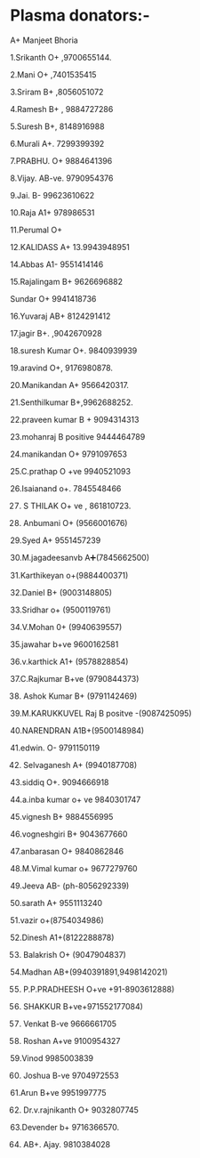 # Plasma donators:-
A+ Manjeet Bhoria

1.Srikanth O+ ,9700655144.

2.Mani O+ ,7401535415

3.Sriram B+ ,8056051072

4.Ramesh B+ , 9884727286

5.Suresh B+, 8148916988

6.Murali  A+. 7299399392

7.PRABHU. O+ 9884641396

8.Vijay. AB-ve. 9790954376

9.Jai. B-    99623610622

10.Raja A1+ 978986531

11.Perumal O+

12.KALIDASS A+ 13.9943948951

14.Abbas A1- 9551414146

15.Rajalingam B+ 9626696882

Sundar O+ 9941418736

16.Yuvaraj AB+ 8124291412

17.jagir B+. ,9042670928

18.suresh Kumar O+. 9840939939

19.aravind O+, 9176980878.

20.Manikandan A+ 9566420317.

21.Senthilkumar B+,9962688252.

22.praveen kumar B + 9094314313

23.mohanraj B positive 9444464789

24.manikandan O+ 9791097653

25.C.prathap O +ve 9940521093

26.Isaianand o+. 7845548466

27. S THILAK O+ ve , 861810723.

28. Anbumani O+ (9566001676)

29.Syed A+  9551457239

30.M.jagadeesanvb A➕(7845662500)

31.Karthikeyan o+(9884400371)

32.Daniel B+ (9003148805)

33.Sridhar o+ (9500119761)

34.V.Mohan 0+ (9940639557)                        

35.jawahar b+ve 9600162581

36.v.karthick A1+ (9578828854)

37.C.Rajkumar B+ve (9790844373)

38. Ashok Kumar B+ (9791142469)

39.M.KARUKKUVEL Raj B positve -(9087425095)

40.NARENDRAN A1B+(9500148984)

41.edwin. O- 9791150119 

42. Selvaganesh A+ (9940187708)

43.siddiq O+. 9094666918

44.a.inba kumar o+ ve 9840301747

45.vignesh B+ 9884556995

46.vogneshgiri B+ 9043677660

47.anbarasan O+ 9840862846

48.M.Vimal kumar o+ 9677279760

49.Jeeva AB- (ph-8056292339)

50.sarath A+ 9551113240

51.vazir o+(8754034986)

52.Dinesh A1+(8122288878)

53. Balakrish  O+ (9047904837)                    

54.Madhan AB+(9940391891,9498142021)

55. P.P.PRADHEESH O+ve +91-8903612888)

56. SHAKKUR B+ve+971552177084)

57. Venkat B-ve 9666661705

58. Roshan A+ve 9100954327

59.Vinod 9985003839

60. Joshua B-ve 9704972553

61.Arun B+ve 9951997775

62. Dr.v.rajnikanth O+  9032807745

63.Devender b+ 9716366570.

64. AB+. Ajay. 9810384028